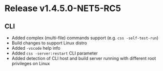 # Release v1.4.5.0-NET5-RC5

## CLI
- Added complex (multi-file) commands support (e.g. `css -self-test-run`)
- Build changes to support Linux distro
- Added `-vscode` help info
- Added `css -server:restart` CLI parameter
- Added detection of CLI host and build server running with different root privileges on Linux